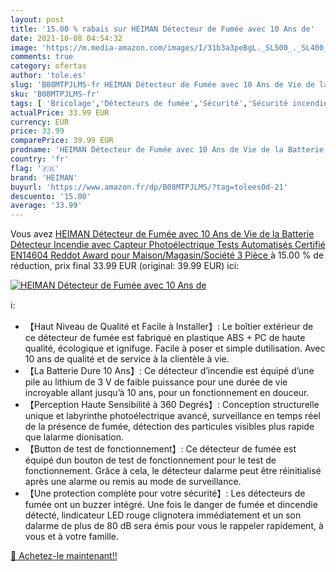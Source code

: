 ```yaml
---
layout: post
title: '15.00 % rabais sur HEIMAN Détecteur de Fumée avec 10 Ans de'
date: 2021-10-08 04:54:32
image: 'https://m.media-amazon.com/images/I/31b3a3peBgL._SL500_._SL400_.jpg'
comments: true
category: ofertas
author: 'tole.es'
slug: 'B08MTPJLMS-fr HEIMAN Détecteur de Fumée avec 10 Ans de Vie de la...'
sku: 'B08MTPJLMS-fr'
tags: [ 'Bricolage','Détecteurs de fumée','Sécurité','Sécurité incendie','heiman', ]
actualPrice: 33.99 EUR
currency: EUR
price: 33.99
comparePrice: 39.99 EUR
prodname: 'HEIMAN Détecteur de Fumée avec 10 Ans de Vie de la Batterie  Détecteur Incendie avec Capteur Photoélectrique Tests Automatisés  Certifié EN14604  Reddot Award  pour Maison/Magasin/Société 3 Pièce '
country: 'fr'
flag: '🇫🇷'
brand: 'HEIMAN'
buyurl: 'https://www.amazon.fr/dp/B08MTPJLMS/?tag=tolees0d-21'
descuento: '15.00'
average: '33.99'
---
```


Vous avez [HEIMAN Détecteur de Fumée avec 10 Ans de Vie de la Batterie  Détecteur Incendie avec Capteur Photoélectrique Tests Automatisés  Certifié EN14604  Reddot Award  pour Maison/Magasin/Société 3 Pièce ](https://www.amazon.fr/dp/B08MTPJLMS/?tag=tolees0d-21)  à  15.00 % de réduction, prix final  33.99 EUR (original: 39.99 EUR) ici:

[![HEIMAN Détecteur de Fumée avec 10 Ans de](https://m.media-amazon.com/images/I/31b3a3peBgL._SL500_._SL400_.jpg)](https://www.amazon.fr/dp/B08MTPJLMS/?tag=tolees0d-21)

ℹ️:

- 【Haut Niveau de Qualité et Facile à Installer】: Le boîtier extérieur de ce détecteur de fumée est fabriqué en plastique ABS + PC de haute qualité, écologique et ignifuge. Facile à poser et simple dutilisation. Avec 10 ans de qualité et de service à la clientèle à vie.
- 【La Batterie Dure 10 Ans】: Ce détecteur d’incendie est équipé d’une pile au lithium de 3 V de faible puissance pour une durée de vie incroyable allant jusqu’à 10 ans, pour un fonctionnement en douceur.
- 【Perception Haute Sensibilité à 360 Degrés】: Conception structurelle unique et labyrinthe photoélectrique avancé, surveillance en temps réel de la présence de fumée, détection des particules visibles plus rapide que lalarme dionisation.
- 【Button de test de fonctionnement】: Ce détecteur de fumée est équipé dun bouton de test de fonctionnement pour le test de fonctionnement. Grâce à cela, le détecteur dalarme peut être réinitialisé après une alarme ou remis au mode de surveillance.
- 【Une protection complète pour votre sécurité】: Les détecteurs de fumée ont un buzzer intégré. Une fois le danger de fumée et dincendie détecté, lindicateur LED rouge clignotera immédiatement et un son dalarme de plus de 80 dB sera émis pour vous le rappeler rapidement, à vous et à votre famille.

[🛒 Achetez-le maintenant!!](https://www.amazon.fr/dp/B08MTPJLMS/?tag=tolees0d-21)
